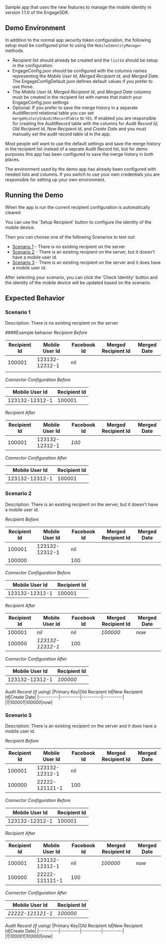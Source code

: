 Sample app that uses the new features to manage the mobile identity in version 1.1.0 of the EngageSDK.

## Demo Environment
In addition to the normal app security token configuration, the following setup must be configured prior to 
using the ```MobileIdentityManager``` methods.
- Recipient list should already be created and the ```listId``` should be setup in the configuration.
- EngageConfig.json should be configured with the columns names representing the _Mobile User Id_, _Merged Recipient Id_, and _Merged Date_.  The EngageConfigDefault.json defines default values if you prefer to use those.
- The _Mobile User Id_, _Merged Recipient Id_, and _Merged Date_ columns must be created in the recipient list with names that match your EngageConfig.json settings
- Optional: If you prefer to save the merge history in a separate AuditRecord relational table you can 
set ```mergeHistoryInAuditRecordTable``` to ```YES```.  If enabled you are responsible for creating the AuditRecord
 table with the columns for _Audit Record Id_, _Old Recipient Id_, _New Recipient Id_, and _Create Date_ and you must manually set the audit record table id in the app.

Most people will want to use the default settings and save the merge history in the recipient list instead of a seprate Audit Record list, but for demo purposes this app has been configured to save the merge history in both places.

The environment used by the demo app has already been configured with needed lists and columns.  If you switch to use your own credentials you are responsible for setting up your own environment.

## Running the Demo
When the app is run the current recipient configuration is automatically cleared.

You can use the 'Setup Recipient' button to configure the identity of the mobile device.

Then you can choose one of the following Scenarios to test out:
* [Scenario 1](#scenario1) - There is no existing recipient on the server
* [Scenario 2](#scenario2) - There is an existing recipient on the server, but it doesn't have a mobile user id.
* [Scenario 3](#secnario3) - There is an existing recipient on the server and it does have a mobile user id.

After selecting your scenario, you can click the 'Check Identity' button and the identity of the mobile device will be updated based on the scenario.

## Expected Behavior

### <a name="scenario1"/>Scenario 1
Description: There is no existing recipient on the server

####Example behavior
_Recipient Before_

|Recipient Id|Mobile User Id|Facebook Id|Merged Recipient Id|Merged Date|
|----------|----------|----------|----------|----------|
|100001|123132-12312-1|nil|||
||||||

_Connector Configuration Before_

|Mobile User Id|Recipient Id|
|----------|----------|
|123132-12312-1|100001|

_Recipient After_

|Recipient Id|Mobile User Id|Facebook Id|Merged Recipient Id|Merged Date|
|----------|----------|----------|----------|----------|
|100001|123132-12312-1|*100*|||

_Connector Configuration After_

|Mobile User Id|Recipient Id|
|----------|----------|
|123132-12312-1|100001|

### <a name="scenario2"/>Scenario 2
Description: There is an existing recipient on the server, but it doesn't have a mobile user id.

_Recipient Before_

|Recipient Id|Mobile User Id|Facebook Id|Merged Recipient Id|Merged Date|
|----------|----------|----------|----------|----------|
|100001|123132-12312-1|nil|||
|100000||100|||

_Connector Configuration Before_

|Mobile User Id|Recipient Id|
|----------|----------|
|123132-12312-1|100001|

_Recipient After_

|Recipient Id|Mobile User Id|Facebook Id|Merged Recipient Id|Merged Date|
|----------|----------|----------|----------|----------|
|100001|*nil*|nil|*100000*|*now*|
|100000|*123132-12312-1*|100|||

_Connector Configuration After_

|Mobile User Id|Recipient Id|
|----------|----------|
|123132-12312-1|*100000*|

_Audit Record (if using)_
|Primary Key|Old Recipient Id|New Recipient Id|Create Date|
|----------|----------|----------|----------|
|*1*|*100001*|*100000*|*now*|

### <a name="scenario3"/>Scenario 3
Description: There is an existing recipient on the server and it does have a mobile user id.

_Recipient Before_

|Recipient Id|Mobile User Id|Facebook Id|Merged Recipient Id|Merged Date|
|----------|----------|----------|----------|----------|
|100001|123132-12312-1|nil|||
|100000|22222-121121-1|100|||

_Connector Configuration Before_

|Mobile User Id|Recipient Id|
|----------|----------|
|123132-12312-1|100001|

_Recipient After_

|Recipient Id|Mobile User Id|Facebook Id|Merged Recipient Id|Merged Date|
|----------|----------|----------|----------|----------|
|100001|123132-12312-1|nil|*100000*|*now*|
|100000|22222-121121-1|100|||

_Connector Configuration After_

|Mobile User Id|Recipient Id|
|----------|----------|
|*22222-121121-1*|*100000*|

_Audit Record (if using)_
|Primary Key|Old Recipient Id|New Recipient Id|Create Date|
|----------|----------|----------|----------|
|*1*|*100001*|*100000*|*now*|
